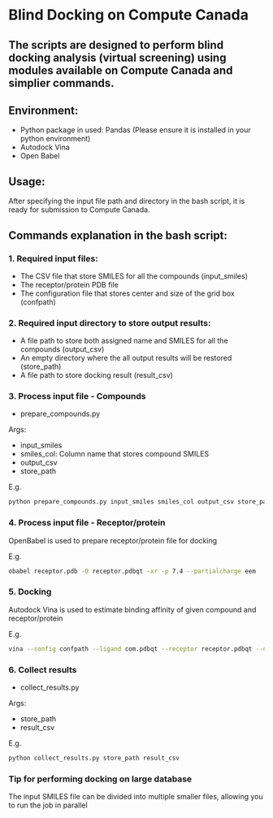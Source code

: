 # Blind Docking on Compute Canada
## The scripts are designed to perform blind docking analysis (virtual screening) using modules available on Compute Canada and simplier commands.
## Environment:
* Python package in used: Pandas (Please ensure it is installed in your python environment)
* Autodock Vina
* Open Babel
## Usage:

After specifying the input file path and directory in the bash script, it is ready for submission to Compute Canada.
## Commands explanation in the bash script:
### 1. Required input files:
* The CSV file that store SMILES for all the compounds (input_smiles)
* The receptor/protein PDB file
* The configuration file that stores center and size of the grid box (confpath)
### 2. Required input directory to store output results:
* A file path to store both assigned name and SMILES for all the compounds (output_csv)
* An empty directory where the all output results will be restored (store_path)
* A file path to store docking result (result_csv)
### 3. Process input file - Compounds
* prepare_compounds.py

Args:
* input_smiles
* smiles_col: Column name that stores compound SMILES
* output_csv
* store_path

E.g.
```bash
python prepare_compounds.py input_smiles smiles_col output_csv store_path
```
### 4. Process input file - Receptor/protein

OpenBabel is used to prepare receptor/protein file for docking

E.g.
```bash
obabel receptor.pdb -O receptor.pdbqt -xr -p 7.4 --partialcharge eem
```
### 5. Docking

Autodock Vina is used to estimate binding affinity of given compound and receptor/protein

E.g. 
```bash
vina --config confpath --ligand com.pdbqt --receptor receptor.pdbqt --out out.pdbqt --log log.txt
```
### 6. Collect results
* collect_results.py

Args:
* store_path
* result_csv

E.g.
```bash
python collect_results.py store_path result_csv
```
### Tip for performing docking on large database

The input SMILES file can be divided into multiple smaller files, allowing you to run the job in parallel
